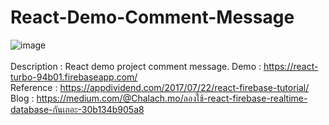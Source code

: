 # React-Demo-Comment-Message

![image](https://user-images.githubusercontent.com/25294734/39904166-d03dccd6-5500-11e8-9a6b-a63992fe3a83.png)
<br /><br />
Description : React demo project comment message.
Demo : https://react-turbo-94b01.firebaseapp.com/ <br />
Reference : https://appdividend.com/2017/07/22/react-firebase-tutorial/ <br />
Blog : https://medium.com/@Chalach.mo/ลองใช้-react-firebase-realtime-database-กันเถอะ-30b134b905a8 <br />
